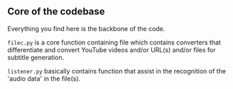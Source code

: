 Core of the codebase
---

Everything you find here is the backbone of the code.

`filec.py` is a core function containing file which contains converters that differentiate and convert YouTube videos and/or URL(s) and/or files for subtitle generation.

`listener.py` basically contains function that assist in the recognition of the 'audio data' in the file(s).